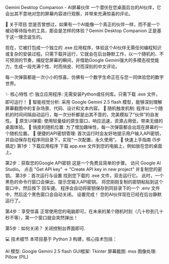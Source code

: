 Gemini Desktop Companion - AI屏幕伙伴
一个潜伏在您桌面后台的AI伙伴，它会出其不意地对您的屏幕内容进行观察，并带来充满惊喜的评论。

📖 关于项目
您是否曾想过，如果有一个AI能像一个真正的伙伴一样，而不是一个被动等待指令的工具，那会是怎样的体验？Gemini Desktop Companion 正是基于这一理念诞生的。

现在，它被打包成一个独立的 .exe 应用程序，体验这个AI伙伴无需任何编程知识或复杂的安装过程。只需下载并运行，它就会在后台静默工作，以一个随机的、不可预测的节奏，捕捉您屏幕的瞬间，并借助Google Gemini强大的多模态视觉能力，生成一段充满个性、时而俏皮、时而深刻的中文评论。

每一次弹窗都是一次小小的惊喜，仿佛有一个数字生命正在与您一同体验您的数字世界。

✨ 核心特性
📦 独立应用程序: 无需安装Python或任何库。只需下载 .exe 文件，即可运行！
🧠 智能视觉分析: 采用 Google Gemini 2.5 flash 模型，能够深刻理解屏幕截图中的复杂场景、代码、设计和文本内容。
👻 随机触发机制: 程序以一个随机的时间间隔自动运行，每一次分析都是出其不意的，完美模拟了“伙伴”的自发性。
🎨 原生UI弹窗: 使用轻量级的原生窗口，响应迅速，资源占用低，带来无缝的桌面体验。
🎲 俏皮的随机位置: 为了增加趣味性，每一次弹窗都会出现在屏幕的一个随机位置。
🔑 便捷的API密钥管理: 首次运行时会友好地提示用户输入API密钥，并自动保存在程序同目录下，实现“一次配置，永久使用”。
🚀 快速上手指南 (5步搞定)
第1步：下载应用程序
下载 app.exe 文件到您的电脑上，例如放在您的桌面上。

第2步：获取您的Google API密钥
这是一个免费且简单的步骤。
访问 Google AI Studio。
点击 "Get API key" -> "Create API key in new project" 并复制您的密钥。
第3步：首次运行与设置
找到您下载的 .exe 文件，双击运行它。
此时，一个黑色的命令行窗口会弹出，提示您输入API密钥。
将您刚刚复制的密钥粘贴到这个窗口中，然后按下 回车键。
程序会自动将密钥保存到同目录下的一个 .env 文件中，然后这个黑色窗口会自动关闭。
设置完成！ 您的AI伙伴现在已经在后台静默运行了。

第4步：享受惊喜
正常使用您的电脑即可。在未来的某个随机时刻（几十秒到几十秒不等），第一个窗口就会突然弹出！

第5步：如何关闭？
关闭控制台界面即可.

💻 技术细节
本项目基于 Python 3 构建，核心技术包括：

AI 模型: Google Gemini 2.5 flash
GUI框架: Tkinter
屏幕截图: mss
图像处理: Pillow (PIL)
